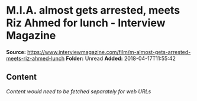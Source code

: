 # M.I.A. almost gets arrested, meets Riz Ahmed for lunch - Interview Magazine

**Source:** https://www.interviewmagazine.com/film/m-almost-gets-arrested-meets-riz-ahmed-lunch
**Folder:** Unread
**Added:** 2018-04-17T11:55:42




## Content
*Content would need to be fetched separately for web URLs*
